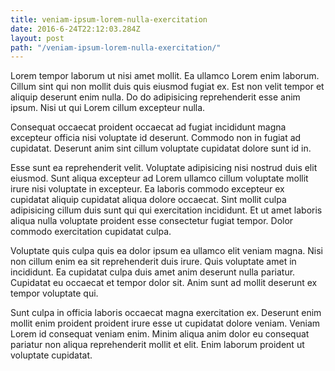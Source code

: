 ```yaml
---
title: veniam-ipsum-lorem-nulla-exercitation
date: 2016-6-24T22:12:03.284Z
layout: post
path: "/veniam-ipsum-lorem-nulla-exercitation/"
---
```


Lorem tempor laborum ut nisi amet mollit. Ea ullamco Lorem enim laborum. Cillum sint qui non mollit duis quis eiusmod fugiat ex. Est non velit tempor et aliquip deserunt enim nulla. Do do adipisicing reprehenderit esse anim ipsum. Nisi ut qui Lorem cillum excepteur nulla.

Consequat occaecat proident occaecat ad fugiat incididunt magna excepteur officia nisi voluptate id deserunt. Commodo non in fugiat ad cupidatat. Deserunt anim sint cillum voluptate cupidatat dolore sunt id in.

Esse sunt ea reprehenderit velit. Voluptate adipisicing nisi nostrud duis elit eiusmod. Sunt aliqua excepteur ad Lorem ullamco cillum voluptate mollit irure nisi voluptate in excepteur. Ea laboris commodo excepteur ex cupidatat aliquip cupidatat aliqua dolore occaecat. Sint mollit culpa adipisicing cillum duis sunt qui qui exercitation incididunt. Et ut amet laboris aliqua nulla voluptate proident esse consectetur fugiat tempor. Dolor commodo exercitation cupidatat culpa.

Voluptate quis culpa quis ea dolor ipsum ea ullamco elit veniam magna. Nisi non cillum enim ea sit reprehenderit duis irure. Quis voluptate amet in incididunt. Ea cupidatat culpa duis amet anim deserunt nulla pariatur. Cupidatat eu occaecat et tempor dolor sit. Anim sunt ad mollit deserunt ex tempor voluptate qui.

Sunt culpa in officia laboris occaecat magna exercitation ex. Deserunt enim mollit enim proident proident irure esse ut cupidatat dolore veniam. Veniam Lorem id consequat veniam enim. Minim aliqua anim dolor eu consequat pariatur non aliqua reprehenderit mollit et elit. Enim laborum proident ut voluptate cupidatat.